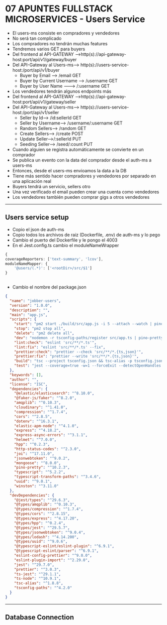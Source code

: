 # 07 APUNTES FULLSTACK MICROSERVICES - Users Service


- El users-ms consiste en compradores y vendedores
- No será tan complicado
- Los compradores no tendrán muchas features
- Tendremos varios GET para buyers 
- Del frontend al API-GATEWAY -->http(s)://api-gateway-host:port/api/v1/gateway/buyer
- Del API-Gateway al Users-ms--> http(s)://users-service-host:/port/api/v1/buyer
  - Buyer by Email --> /email GET
  - Buyer by Current Username --> /username GET
  - Buyer by User Name ---> /:username GET
- Los vendedores tendrán algunos endpoints más
- Del frontend al API-GATEWAY -->http(s)://api-gateway-host:port/api/v1/gateway/seller
- Del API-Gateway al Users-ms--> http(s)://users-service-host:/port/api/v1/seller
    - Seller by Id--> /id:sellerId  GET
    - Seller by Username--> /username/:username GET
    - Random Sellers--> /random GET
    - Create Sellers--> /create POST
    - Update Seller-->/:sellerId PUT
    - Seeding Seller--> /seed/:count PUT
- Cuando alguien se registra automáticamente se convierte en un comprador
- Se publica un evento con la data del comprador desde el auth-ms a users-ms
- Entonces, desde el users-ms envioamos la data a la DB
- Tiene más sentido hacer compradores y vendedores por separado en una aplicación real
- Buyers tendrá un servicio, sellers otro
- Una vez verificado el email pueden crear una cuenta como vendedores
- Los vendedores también pueden comprar gigs a otros vendedores 
-----

## Users service setup

- Copio el json de auth-ms
- Copio todos los archivos de raiz (Dockerfile, .env) de auth-ms y lo pego
- Cambio el puerto del Dockerfile y le pongo el 4003
- En el Jest.config.ts cambio el moduleNameWrapper

~~~ts
{    
coverageReporters: ['text-summary', 'lcov'],
moduleNameMapper: {
    '@users/(.*)': ['<rootDir>/src/$1']
}
  
~~~

- Cambio el nombre del package.json

~~~json
{
  "name": "jobber-users",
  "version": "1.0.0",
  "description": "",
  "main": "app.js",
  "scripts": {
    "start": "pm2 start ./build/src/app.js -i 5 --attach --watch | pino-pretty -c",
    "stop": "pm2 stop all",
    "delete": "pm2 delete all",
    "dev": "nodemon -r tsconfig-paths/register src/app.ts | pino-pretty -c",
    "lint:check": "eslint 'src/**/*.ts'",
    "lint:fix": "eslint 'src/**/*.ts' --fix",
    "prettier:check": "prettier --check 'src/**/*.{ts,json}'",
    "prettier:fix": "prettier --write 'src/**/*.{ts,json}'",
    "build": "tsc --project tsconfig.json && tsc-alias -p tsconfig.json",
    "test": "jest --coverage=true -w=1 --forceExit --detectOpenHandles --watchAll=false"
  },
  "keywords": [],
  "author": "",
  "license": "ISC",
  "dependencies": {
    "@elastic/elasticsearch": "^8.10.0",
    "@faker-js/faker": "^8.2.0",
    "amqplib": "^0.10.3",
    "cloudinary": "^1.41.0",
    "compression": "^1.7.4",
    "cors": "^2.8.5",
    "dotenv": "^16.3.1",
    "elastic-apm-node": "^4.1.0",
    "express": "^4.18.2",
    "express-async-errors": "^3.1.1",
    "helmet": "^7.0.0",
    "hpp": "^0.2.3",
    "http-status-codes": "^2.3.0",
    "joi": "^17.11.0",
    "jsonwebtoken": "^9.0.2",
    "mongoose": "^8.0.0",
    "pino-pretty": "^10.2.3",
    "typescript": "^5.2.2",
    "typescript-transform-paths": "^3.4.6",
    "uuid": "^9.0.1",
    "winston": "^3.11.0"
  },
  "devDependencies": {
    "@jest/types": "^29.6.3",
    "@types/amqplib": "^0.10.3",
    "@types/compression": "^1.7.4",
    "@types/cors": "^2.8.15",
    "@types/express": "^4.17.20",
    "@types/hpp": "^0.2.4",
    "@types/jest": "^29.5.7",
    "@types/jsonwebtoken": "^9.0.4",
    "@types/lodash": "^4.14.200",
    "@types/uuid": "^9.0.6",
    "@typescript-eslint/eslint-plugin": "^6.9.1",
    "@typescript-eslint/parser": "^6.9.1",
    "eslint-config-prettier": "^9.0.0",
    "eslint-plugin-import": "^2.29.0",
    "jest": "^29.7.0",
    "prettier": "^3.0.3",
    "ts-jest": "^29.1.1",
    "ts-node": "^10.9.1",
    "tsc-alias": "^1.8.8",
    "tsconfig-paths": "^4.2.0"
  }
}
~~~
-----

## Database Connection